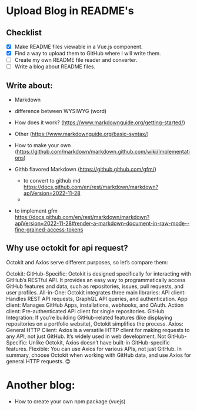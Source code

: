 # Upload Blog in README's

## Checklist

- [x] Make README files viewable in a Vue.js component.
- [x] Find a way to upload them to GitHub where I will write them.
- [ ] Create my own README file reader and converter.
- [ ] Write a blog about README files.

## Write about:
- Markdown
- difference between WYSIWYG (word)
- How does it work? (https://www.markdownguide.org/getting-started/)
- Other (https://www.markdownguide.org/basic-syntax/)
- How to make your own (https://github.com/markdown/markdown.github.com/wiki/Implementations)
- Githb flavored Markdown (https://github.github.com/gfm/)
  - to convert to github md https://docs.github.com/en/rest/markdown/markdown?apiVersion=2022-11-28
  - 

- to implement gfm https://docs.github.com/en/rest/markdown/markdown?apiVersion=2022-11-28#render-a-markdown-document-in-raw-mode--fine-grained-access-tokens
## Why use octokit for api request?
Octokit and Axios serve different purposes, so let’s compare them:

Octokit:
GitHub-Specific: Octokit is designed specifically for interacting with GitHub’s RESTful API. It provides an easy way to programmatically access GitHub features and data, such as repositories, issues, pull requests, and user profiles.
All-in-One: Octokit integrates three main libraries:
API client: Handles REST API requests, GraphQL API queries, and authentication.
App client: Manages GitHub Apps, installations, webhooks, and OAuth.
Action client: Pre-authenticated API client for single repositories.
GitHub Integration: If you’re building GitHub-related features (like displaying repositories on a portfolio website), Octokit simplifies the process.
Axios:
General HTTP Client: Axios is a versatile HTTP client for making requests to any API, not just GitHub. It’s widely used in web development.
Not GitHub-Specific: Unlike Octokit, Axios doesn’t have built-in GitHub-specific features.
Flexible: You can use Axios for various APIs, not just GitHub.
In summary, choose Octokit when working with GitHub data, and use Axios for general HTTP requests. 😊


# Another blog:
- How to create your own npm package (vuejs)
